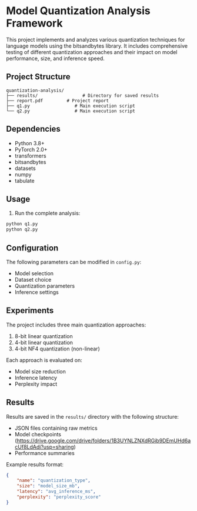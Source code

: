 # Model Quantization Analysis Framework
This project implements and analyzes various quantization techniques for language models using the bitsandbytes library. It includes comprehensive testing of different quantization approaches and their impact on model performance, size, and inference speed.

## Project Structure
```
quantization-analysis/
├── results/                 # Directory for saved results
├── report.pdf         # Project report
├── q1.py                 # Main execution script
└── q2.py                 # Main execution script
```

## Dependencies
- Python 3.8+
- PyTorch 2.0+
- transformers
- bitsandbytes
- datasets
- numpy
- tabulate

## Usage

1. Run the complete analysis:
```bash
python q1.py
python q2.py
```

## Configuration

The following parameters can be modified in `config.py`:
- Model selection
- Dataset choice
- Quantization parameters
- Inference settings

## Experiments

The project includes three main quantization approaches:
1. 8-bit linear quantization
2. 4-bit linear quantization
3. 4-bit NF4 quantization (non-linear)

Each approach is evaluated on:
- Model size reduction
- Inference latency
- Perplexity impact

## Results

Results are saved in the `results/` directory with the following structure:
- JSON files containing raw metrics
- Model checkpoints (https://drive.google.com/drive/folders/1B3UYNLZNXdRGib9DEmUHd6acUf8LdAdj?usp=sharing)
- Performance summaries

Example results format:
```json
{
    "name": "quantization_type",
    "size": "model_size_mb",
    "latency": "avg_inference_ms",
    "perplexity": "perplexity_score"
}
```